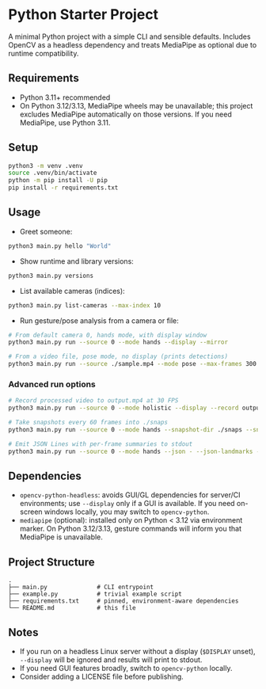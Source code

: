 # Python Starter Project

A minimal Python project with a simple CLI and sensible defaults. Includes OpenCV as a headless dependency and treats MediaPipe as optional due to runtime compatibility.

## Requirements
- Python 3.11+ recommended
- On Python 3.12/3.13, MediaPipe wheels may be unavailable; this project excludes MediaPipe automatically on those versions. If you need MediaPipe, use Python 3.11.

## Setup
```bash
python3 -m venv .venv
source .venv/bin/activate
python -m pip install -U pip
pip install -r requirements.txt
```

## Usage
- Greet someone:
```bash
python3 main.py hello "World"
```
- Show runtime and library versions:
```bash
python3 main.py versions
```
- List available cameras (indices):
```bash
python3 main.py list-cameras --max-index 10
```
- Run gesture/pose analysis from a camera or file:
```bash
# From default camera 0, hands mode, with display window
python3 main.py run --source 0 --mode hands --display --mirror

# From a video file, pose mode, no display (prints detections)
python3 main.py run --source ./sample.mp4 --mode pose --max-frames 300
```

### Advanced run options
```bash
# Record processed video to output.mp4 at 30 FPS
python3 main.py run --source 0 --mode holistic --display --record output.mp4 --record-fps 30

# Take snapshots every 60 frames into ./snaps
python3 main.py run --source 0 --mode hands --snapshot-dir ./snaps --snapshot-interval 60

# Emit JSON Lines with per-frame summaries to stdout
python3 main.py run --source 0 --mode hands --json - --json-landmarks --no-draw --quiet | head -n 5
```

## Dependencies
- `opencv-python-headless`: avoids GUI/GL dependencies for server/CI environments; use `--display` only if a GUI is available. If you need on-screen windows locally, you may switch to `opencv-python`.
- `mediapipe` (optional): installed only on Python < 3.12 via environment marker. On Python 3.12/3.13, gesture commands will inform you that MediaPipe is unavailable.

## Project Structure
```
.
├── main.py              # CLI entrypoint
├── example.py           # trivial example script
├── requirements.txt     # pinned, environment-aware dependencies
└── README.md            # this file
```

## Notes
- If you run on a headless Linux server without a display (`$DISPLAY` unset), `--display` will be ignored and results will print to stdout.
- If you need GUI features broadly, switch to `opencv-python` locally.
- Consider adding a LICENSE file before publishing.
